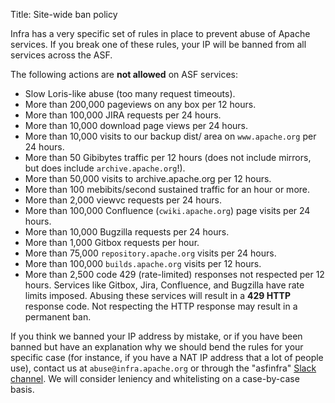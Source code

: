 Title: Site-wide ban policy

Infra has a very specific set of rules in place to prevent abuse of Apache services. If you break one of these rules, your IP will be banned from all services across the ASF.

The following actions are **not allowed** on ASF services:

- Slow Loris-like abuse (too many request timeouts).
- More than 200,000 pageviews on any box per 12 hours.
- More than 100,000 JIRA requests per 24 hours.
- More than 10,000 download page views per 24 hours.
- More than 10,000 visits to our backup dist/ area on `www.apache.org` per 24 hours.
- More than 50 Gibibytes traffic per 12 hours (does not include mirrors, but does include `archive.apache.org`!).
- More than 50,000 visits to archive.apache.org per 12 hours.
- More than 100 mebibits/second sustained traffic for an hour or more.
- More than 2,000 viewvc requests per 24 hours.
- More than 100,000 Confluence (`cwiki.apache.org`) page visits per 24 hours.
- More than 10,000 Bugzilla requests per 24 hours.
- More than 1,000 Gitbox requests per hour.
- More than 75,000 `repository.apache.org` visits per 24 hours.
- More than 100,000 `builds.apache.org` visits per 12 hours.
- More than 2,500 code 429 (rate-limited) responses not respected per 12 hours. Services like Gitbox, Jira, Confluence, and Bugzilla have rate limits imposed. Abusing these services will result in a **429 HTTP** response code. Not respecting the HTTP response may result in a permanent ban.

If you think we banned your IP address by mistake, or if you have been banned but have an explanation why we should bend the rules for your specific case (for instance, if you have a NAT IP address that a lot of people use), contact us at `abuse@infra.apache.org` or through the "asfinfra" <a href="https://the-asf.slack.com/" target="_blank">Slack channel</a>. We will consider leniency and whitelisting on a case-by-case basis.
